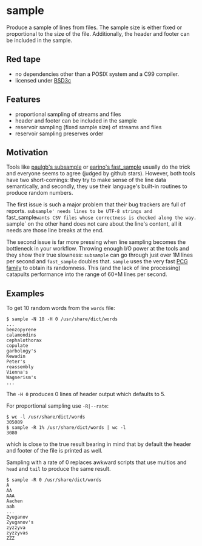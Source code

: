 sample
======

Produce a sample of lines from files.  The sample size is either fixed
or proportional to the size of the file.  Additionally, the header and
footer can be included in the sample.


Red tape
--------

- no dependencies other than a POSIX system and a C99 compiler.
- licensed under [BSD3c][1]


Features
--------

- proportional sampling of streams and files
- header and footer can be included in the sample
- reservoir sampling (fixed sample size) of streams and files
- reservoir sampling preserves order


Motivation
----------

Tools like [paulgb's subsample][2] or [earino's fast_sample][3]
usually do the trick and everyone seems to agree (judged by github
stars).  However, both tools have two short-comings: they try to make
sense of the line data semantically, and secondly, they use their
language's built-in routines to produce random numbers.

The first issue is such a major problem that their bug trackers are
full of reports.  `subsample' needs lines to be UTF-8 strings and
`fast_sample` wants CSV files whose correctness is checked along the
way.  `sample` on the other hand does not care about the line's
content, all it needs are those line breaks at the end.

The second issue is far more pressing when line sampling becomes the
bottleneck in your workflow.  Throwing enough I/O power at the tools
and they show their true slowness: `subsample` can go through just
over 1M lines per second and `fast_sample` doubles that.  `sample`
uses the very fast [PCG family][4] to obtain its randomness.  This
(and the lack of line processing) catapults performance into the range
of 60+M lines per second.


Examples
--------

To get 10 random words from the `words` file:

    $ sample -N 10 -H 0 /usr/share/dict/words
    ...
    benzopyrene
    calamondins
    cephalothorax
    copulate
    garbology's
    Kewadin
    Peter's
    reassembly
    Vienna's
    Wagnerism's
    ...

The `-H 0` produces 0 lines of header output which defaults to 5.

For proportional sampling use `-R|--rate`:

    $ wc -l /usr/share/dict/words
    305089
    $ sample -R 1% /usr/share/dict/words | wc -l
    3080

which is close to the true result bearing in mind that by default the
header and footer of the file is printed as well.

Sampling with a rate of 0 replaces awkward scripts that use multios
and `head` and `tail` to produce the same result.

    $ sample -R 0 /usr/share/dict/words
    A
    AA
    AAA
    Aachen
    aah
    ...
    Zyuganov
    Zyuganov's
    zyzzyva
    zyzzyvas
    ZZZ


  [1]: http://opensource.org/licenses/BSD-3-Clause
  [2]: https://github.com/paulgb/subsample
  [3]: https://github.com/earino/fast_sample
  [4]: http://www.pcg-random.org/
